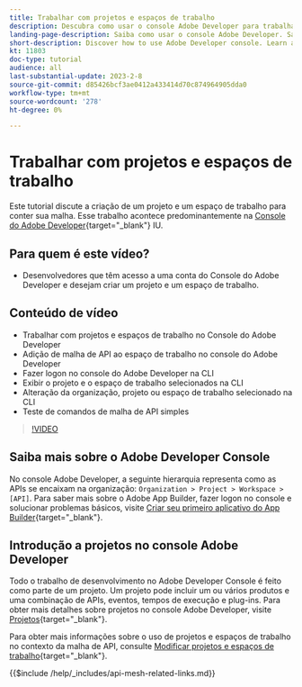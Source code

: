 ```yaml
---
title: Trabalhar com projetos e espaços de trabalho
description: Descubra como usar o console Adobe Developer para trabalhar com projetos e espaços de trabalho.
landing-page-description: Saiba como usar o console Adobe Developer. Saiba mais sobre projetos e espaços de trabalho a serem usados com a malha da API.
short-description: Discover how to use Adobe Developer console. Learn about projects and workspaces to be used with API Mesh.
kt: 11803
doc-type: tutorial
audience: all
last-substantial-update: 2023-2-8
source-git-commit: d85426bcf3ae0412a433414d70c874964905dda0
workflow-type: tm+mt
source-wordcount: '278'
ht-degree: 0%

---
```



# Trabalhar com projetos e espaços de trabalho

Este tutorial discute a criação de um projeto e um espaço de trabalho para conter sua malha. Esse trabalho acontece predominantemente na [Console do Adobe Developer](https://developer.adobe.com/console){target="_blank"} IU.

## Para quem é este vídeo?

* Desenvolvedores que têm acesso a uma conta do Console do Adobe Developer e desejam criar um projeto e um espaço de trabalho.

## Conteúdo de vídeo

* Trabalhar com projetos e espaços de trabalho no Console do Adobe Developer
* Adição de malha de API ao espaço de trabalho no console do Adobe Developer
* Fazer logon no console do Adobe Developer na CLI
* Exibir o projeto e o espaço de trabalho selecionados na CLI
* Alteração da organização, projeto ou espaço de trabalho selecionado na CLI
* Teste de comandos de malha de API simples

>[!VIDEO](https://video.tv.adobe.com/v/3414123?quality=12&learn=on)

## Saiba mais sobre o Adobe Developer Console

No console Adobe Developer, a seguinte hierarquia representa como as APIs se encaixam na organização: `Organization > Project > Workspace > [API]`. Para saber mais sobre o Adobe App Builder, fazer logon no console e solucionar problemas básicos, visite [Criar seu primeiro aplicativo do App Builder](https://developer.adobe.com/app-builder/docs/getting_started/first_app/){target="_blank"}.

## Introdução a projetos no console Adobe Developer

Todo o trabalho de desenvolvimento no Adobe Developer Console é feito como parte de um projeto. Um projeto pode incluir um ou vários produtos e uma combinação de APIs, eventos, tempos de execução e plug-ins. Para obter mais detalhes sobre projetos no console Adobe Developer, visite [Projetos](https://developer.adobe.com/developer-console/docs/guides/projects/){target="_blank"}.

Para obter mais informações sobre o uso de projetos e espaços de trabalho no contexto da malha de API, consulte [Modificar projetos e espaços de trabalho](https://developer.adobe.com/graphql-mesh-gateway/gateway/create-mesh/#modify-projects-and-workspaces){target="_blank"}.

{{$include /help/_includes/api-mesh-related-links.md}}
